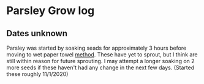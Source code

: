 # Parsley Grow log
## Dates unknown
Parsley was started by soaking seads for approximately 3 hours before moving to wet paper towel [method](Methodology). These have yet to sprout, but I think are still within reason for future sprouting. I may attempt a longer soaking on 2 more seeds if these haven't had any change in the next few days.  (Started these roughly 11/1/2020)

